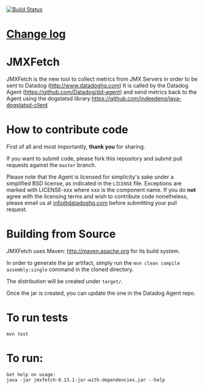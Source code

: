 [![Build Status](https://secure.travis-ci.org/DataDog/jmxfetch.png?branch=master)](http://travis-ci.org/DataDog/jmxfetch)

# [Change log](https://github.com/DataDog/jmxfetch/blob/master/CHANGELOG.md)

# JMXFetch

JMXFetch is the new tool to collect metrics from JMX Servers in order to be sent to Datadog (http://www.datadoghq.com)
It is called by the Datadog Agent (https://github.com/Datadog/dd-agent) and send metrics back to the Agent using the dogstatsd library https://github.com/indeedeng/java-dogstatsd-client

# How to contribute code

First of all and most importantly, **thank you** for sharing.

If you want to submit code, please fork this repository and submit pull requests against the `master` branch.

Please note that the Agent is licensed for simplicity's sake
under a simplified BSD license, as indicated in the `LICENSE` file.
Exceptions are marked with LICENSE-xxx where xxx is the component name.
If you do **not** agree with the licensing terms and wish to contribute code nonetheless,
please email us at <info@datadoghq.com> before submitting your
pull request.


# Building from Source

JMXFetch uses Maven: http://maven.apache.org for its build system.

In order to generate the jar artifact, simply run the ```mvn clean compile assembly:single``` command in the cloned directory.

The distribution will be created under ```target/```.

Once the jar is created, you can update the one in the Datadog Agent repo.

# To run tests
```
mvn test
```

# To run:
```
Get help on usage:
java -jar jmxfetch-0.13.1-jar-with-dependencies.jar --help
```
